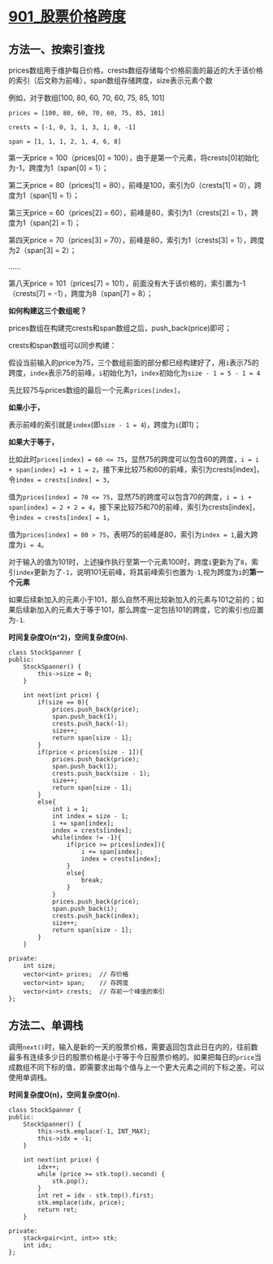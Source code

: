 # [901_股票价格跨度](https://leetcode.cn/problems/online-stock-span/description/?envType=daily-question&envId=2023-10-07)

## 方法一、按索引查找

prices数组用于维护每日价格，crests数组存储每个价格前面的最近的大于该价格的索引（后文称为前峰），span数组存储跨度，size表示元素个数  

例如，对于数组[100, 80, 60, 70, 60, 75, 85, 101]

`prices = [100, 80, 60, 70, 60, 75, 85, 101]`

`crests = [-1, 0, 1, 1, 3, 1, 0, -1]`

`span = [1, 1, 1, 2, 1, 4, 6, 8]`

第一天price = 100（prices[0] = 100），由于是第一个元素，将crests[0]初始化为-1，跨度为1（span[0] = 1）；

第二天price = 80（prices[1] = 80），前峰是100，索引为0（crests[1] = 0），跨度为1（span[1] = 1）；

第三天price = 60（prices[2] = 60），前峰是80，索引为1（crests[2] = 1），跨度为1（span[2] = 1）；

第四天price = 70（prices[3] = 70），前峰是80，索引为1（crests[3] = 1），跨度为2（span[3] = 2）；

......

第八天price = 101（prices[7] = 101），前面没有大于该价格的，索引置为-1（crests[7] = -1），跨度为8（span[7] = 8）；

**如何构建这三个数组呢？**

prices数组在构建完crests和span数组之后，push_back(price)即可；

crests和span数组可以同步构建：

假设当前输入的price为75，三个数组前面的部分都已经构建好了，用`i`表示75的跨度，`index`表示75的前峰，`i`初始化为1，`index`初始化为`size - 1 = 5 - 1 = 4`

先比较75与prices数组的最后一个元素`prices[index]`，

**如果小于，**

表示前峰的索引就是`index`(即`size - 1 = 4`)，跨度为`i`(即1)；

**如果大于等于，**

比如此时`prices[index] = 60 <= 75`，显然75的跨度可以包含60的跨度，`i = i + span[index] =1 + 1 = 2`，接下来比较75和60的前峰，索引为crests[index]，令`index = crests[index] = 3`，

值为`prices[index] = 70 <= 75`，显然75的跨度可以包含70的跨度，`i = i + span[index] = 2 + 2 = 4`，接下来比较75和70的前峰，索引为crests[index]，令`index = crests[index] = 1`，

值为`prices[index] = 80 > 75`，表明75的前峰是80，索引为`index = 1`,最大跨度为`i = 4`。

对于输入的值为101时，上述操作执行至第一个元素100时，跨度`i`更新为了`8`，索引`index`更新为了`-1`，说明101无前峰，将其前峰索引也置为`-1`,视为跨度为`i`的**第一个元素**

如果后续新加入的元素小于101，那么自然不用比较新加入的元素与101之前的；如果后续新加入的元素大于等于101，那么跨度一定包括101的跨度，它的索引也应置为`-1`.

**时间复杂度O(n^2)，空间复杂度O(n).**
```
class StockSpanner {
public:
    StockSpanner() {
        this->size = 0;
    }
    
    int next(int price) {
        if(size == 0){
            prices.push_back(price);
            span.push_back(1);
            crests.push_back(-1);
            size++;
            return span[size - 1];
        }
        if(price < prices[size - 1]){
            prices.push_back(price);
            span.push_back(1);
            crests.push_back(size - 1);
            size++;
            return span[size - 1];
        }
        else{
            int i = 1;
            int index = size - 1;
            i += span[index];
            index = crests[index];
            while(index != -1){
                if(price >= prices[index]){
                    i += span[index];
                    index = crests[index];
                }
                else{
                    break;
                }
            }
            prices.push_back(price);
            span.push_back(i);
            crests.push_back(index);
            size++;
            return span[size - 1];
        }
    }

private:
    int size;
    vector<int> prices;  // 存价格
    vector<int> span;    // 存跨度
    vector<int> crests;  // 存前一个峰值的索引
};
```

## 方法二、单调栈

调用`next()`时，输入是新的一天的股票价格，需要返回包含此日在内的，往前数最多有连续多少日的股票价格是小于等于今日股票价格的。如果把每日的`price`当成数组不同下标的值，即需要求出每个值与上一个更大元素之间的下标之差。可以使用单调栈。

**时间复杂度O(n)，空间复杂度O(n).**

```
class StockSpanner {
public:
    StockSpanner() {
        this->stk.emplace(-1, INT_MAX);
        this->idx = -1;
    }
    
    int next(int price) {
        idx++;
        while (price >= stk.top().second) {
            stk.pop();
        }
        int ret = idx - stk.top().first;
        stk.emplace(idx, price);
        return ret;
    }

private:
    stack<pair<int, int>> stk; 
    int idx;
};
```
